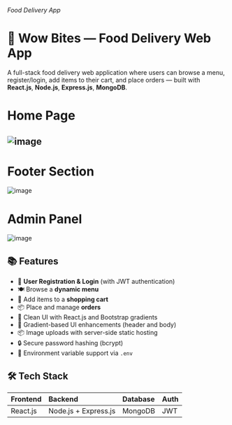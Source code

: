 *Food Delivery App*
# 🍔 Wow Bites — Food Delivery Web App

A full-stack food delivery web application where users can browse a menu, register/login, add items to their cart, and place orders — built with **React.js**, **Node.js**, **Express.js**, **MongoDB**.

# Home Page 
## ![image](https://github.com/user-attachments/assets/f41b923d-c903-4658-bcab-58dfe06eecf6)

# Footer Section
![image](https://github.com/user-attachments/assets/b689098c-b432-4ae1-a240-97512588af5e)

# Admin Panel
![image](https://github.com/user-attachments/assets/18f78fdb-4723-467b-a7b0-ff576b41385c)


## 📚 Features

- 🔐 **User Registration & Login** (with JWT authentication)
- 🍽️ Browse a **dynamic menu**
- 🛒 Add items to a **shopping cart**
- 📦 Place and manage **orders**
- 🎨 Clean UI with React.js and Bootstrap gradients
- 🌈 Gradient-based UI enhancements (header and body)
- 📦 Image uploads with server-side static hosting
- 🔒 Secure password hashing (bcrypt)
- 🌿 Environment variable support via `.env`


## 🛠️ Tech Stack

| Frontend  | Backend  | Database | Auth |
|:----------|:----------|:-----------|:------|
| React.js  | Node.js + Express.js | MongoDB  | JWT |






